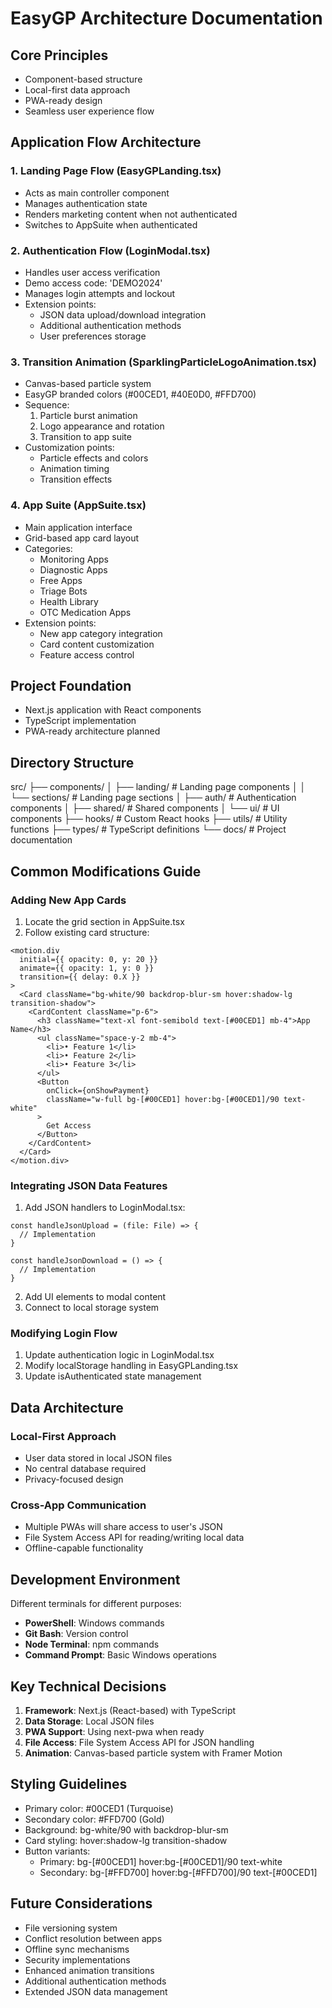 # EasyGP Architecture Documentation

## Core Principles
- Component-based structure
- Local-first data approach
- PWA-ready design
- Seamless user experience flow

## Application Flow Architecture

### 1. Landing Page Flow (EasyGPLanding.tsx)
- Acts as main controller component
- Manages authentication state
- Renders marketing content when not authenticated
- Switches to AppSuite when authenticated

### 2. Authentication Flow (LoginModal.tsx)
- Handles user access verification
- Demo access code: 'DEMO2024'
- Manages login attempts and lockout
- Extension points:
  - JSON data upload/download integration
  - Additional authentication methods
  - User preferences storage

### 3. Transition Animation (SparklingParticleLogoAnimation.tsx)
- Canvas-based particle system
- EasyGP branded colors (#00CED1, #40E0D0, #FFD700)
- Sequence:
  1. Particle burst animation
  2. Logo appearance and rotation
  3. Transition to app suite
- Customization points:
  - Particle effects and colors
  - Animation timing
  - Transition effects

### 4. App Suite (AppSuite.tsx)
- Main application interface
- Grid-based app card layout
- Categories:
  - Monitoring Apps
  - Diagnostic Apps
  - Free Apps
  - Triage Bots
  - Health Library
  - OTC Medication Apps
- Extension points:
  - New app category integration
  - Card content customization
  - Feature access control

## Project Foundation
- Next.js application with React components
- TypeScript implementation
- PWA-ready architecture planned

## Directory Structure

src/
├── components/
│ ├── landing/ # Landing page components
│ │ └── sections/ # Landing page sections
│ ├── auth/ # Authentication components
│ ├── shared/ # Shared components
│ └── ui/ # UI components
├── hooks/ # Custom React hooks
├── utils/ # Utility functions
├── types/ # TypeScript definitions
└── docs/ # Project documentation

## Common Modifications Guide

### Adding New App Cards
1. Locate the grid section in AppSuite.tsx
2. Follow existing card structure:
```tsx
<motion.div
  initial={{ opacity: 0, y: 20 }}
  animate={{ opacity: 1, y: 0 }}
  transition={{ delay: 0.X }}
>
  <Card className="bg-white/90 backdrop-blur-sm hover:shadow-lg transition-shadow">
    <CardContent className="p-6">
      <h3 className="text-xl font-semibold text-[#00CED1] mb-4">App Name</h3>
      <ul className="space-y-2 mb-4">
        <li>• Feature 1</li>
        <li>• Feature 2</li>
        <li>• Feature 3</li>
      </ul>
      <Button 
        onClick={onShowPayment}
        className="w-full bg-[#00CED1] hover:bg-[#00CED1]/90 text-white"
      >
        Get Access
      </Button>
    </CardContent>
  </Card>
</motion.div>
```

### Integrating JSON Data Features
1. Add JSON handlers to LoginModal.tsx:
```tsx
const handleJsonUpload = (file: File) => {
  // Implementation
}

const handleJsonDownload = () => {
  // Implementation
}
```
2. Add UI elements to modal content
3. Connect to local storage system

### Modifying Login Flow
1. Update authentication logic in LoginModal.tsx
2. Modify localStorage handling in EasyGPLanding.tsx
3. Update isAuthenticated state management

## Data Architecture
### Local-First Approach
- User data stored in local JSON files
- No central database required
- Privacy-focused design

### Cross-App Communication
- Multiple PWAs will share access to user's JSON
- File System Access API for reading/writing local data
- Offline-capable functionality

## Development Environment
Different terminals for different purposes:
- **PowerShell**: Windows commands
- **Git Bash**: Version control
- **Node Terminal**: npm commands
- **Command Prompt**: Basic Windows operations

## Key Technical Decisions
1. **Framework**: Next.js (React-based) with TypeScript
2. **Data Storage**: Local JSON files
3. **PWA Support**: Using next-pwa when ready
4. **File Access**: File System Access API for JSON handling
5. **Animation**: Canvas-based particle system with Framer Motion

## Styling Guidelines
- Primary color: #00CED1 (Turquoise)
- Secondary color: #FFD700 (Gold)
- Background: bg-white/90 with backdrop-blur-sm
- Card styling: hover:shadow-lg transition-shadow
- Button variants:
  - Primary: bg-[#00CED1] hover:bg-[#00CED1]/90 text-white
  - Secondary: bg-[#FFD700] hover:bg-[#FFD700]/90 text-[#00CED1]

## Future Considerations
- File versioning system
- Conflict resolution between apps
- Offline sync mechanisms
- Security implementations
- Enhanced animation transitions
- Additional authentication methods
- Extended JSON data management
